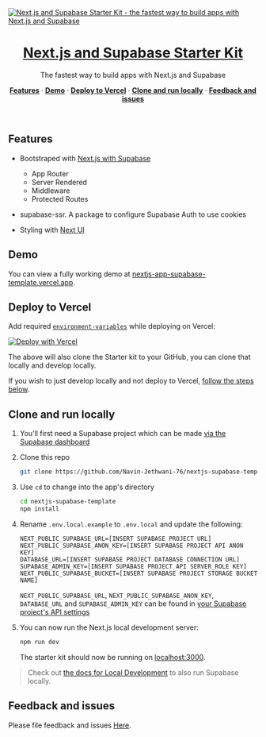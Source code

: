<a href="https://demo-nextjs-with-supabase.vercel.app/">
  <img alt="Next.js and Supabase Starter Kit - the fastest way to build apps with Next.js and Supabase" src="https://demo-nextjs-with-supabase.vercel.app/opengraph-image.png">
  <h1 align="center">Next.js and Supabase Starter Kit</h1>
</a>

<p align="center">
 The fastest way to build apps with Next.js and Supabase
</p>

<p align="center">
  <a href="#features"><strong>Features</strong></a> ·
  <a href="#demo"><strong>Demo</strong></a> ·
  <a href="#deploy-to-vercel"><strong>Deploy to Vercel</strong></a> ·
  <a href="#clone-and-run-locally"><strong>Clone and run locally</strong></a> ·
  <a href="#feedback-and-issues"><strong>Feedback and issues</strong></a>
</p>
<br/>

## Features

- Bootstraped with [Next.js with Supabase](https://github.com/vercel/next.js/tree/canary/examples/with-supabase)

  - App Router
  - Server Rendered
  - Middleware
  - Protected Routes

- supabase-ssr. A package to configure Supabase Auth to use cookies
- Styling with [Next UI](https://nextui.org/)

## Demo

You can view a fully working demo at [nextjs-app-supabase-template.vercel.app](https://nextjs-app-supabase-template.vercel.app/).

## Deploy to Vercel

Add required [`environment-variables`](#clone-and-run-locally) while deploying on Vercel:

[![Deploy with Vercel](https://camo.githubusercontent.com/b9ff564d8c311812747f1aacea54cf703d850756f9179f9eff6899da20a701a2/68747470733a2f2f696d672e736869656c64732e696f2f62616467652f76657263656c2d2532333030303030302e7376673f7374796c653d666f722d7468652d6261646765266c6f676f3d76657263656c266c6f676f436f6c6f723d7768697465)](https://vercel.com/new/clone?s=https%3A%2F%2Fgithub.com%2FNavin-Jethwani-76%2Fnextjs-supabase-template&showOptionalTeamCreation=false)

The above will also clone the Starter kit to your GitHub, you can clone that locally and develop locally.

If you wish to just develop locally and not deploy to Vercel, [follow the steps below](#clone-and-run-locally).

## Clone and run locally

1. You'll first need a Supabase project which can be made [via the Supabase dashboard](https://database.new)

2. Clone this repo

   ```bash
   git clone https://github.com/Navin-Jethwani-76/nextjs-supabase-template.git
   ```

3. Use `cd` to change into the app's directory

   ```bash
   cd nextjs-supabase-template
   npm install
   ```

4. Rename `.env.local.example` to `.env.local` and update the following:

   ```
   NEXT_PUBLIC_SUPABASE_URL=[INSERT SUPABASE PROJECT URL]
   NEXT_PUBLIC_SUPABASE_ANON_KEY=[INSERT SUPABASE PROJECT API ANON KEY]
   DATABASE_URL=[INSERT SUPABASE PROJECT DATABASE CONNECTION URL]
   SUPABASE_ADMIN_KEY=[INSERT SUPABASE PROJECT API SERVER_ROLE KEY]
   NEXT_PUBLIC_SUPABASE_BUCKET=[INSERT SUPABASE PROJECT STORAGE BUCKET NAME]
   ```

   `NEXT_PUBLIC_SUPABASE_URL`, `NEXT_PUBLIC_SUPABASE_ANON_KEY`, `DATABASE_URL` and `SUPABASE_ADMIN_KEY` can be found in [your Supabase project's API settings](https://app.supabase.com/project/_/settings/api)

5. You can now run the Next.js local development server:

   ```bash
   npm run dev
   ```

   The starter kit should now be running on [localhost:3000](http://localhost:3000/).

> Check out [the docs for Local Development](https://supabase.com/docs/guides/getting-started/local-development) to also run Supabase locally.

## Feedback and issues

Please file feedback and issues [Here](https://github.com/Navin-Jethwani-76/nextjs-supabase-template/issues/new).
